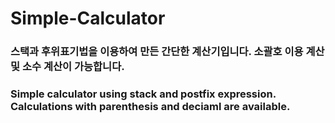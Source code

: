 # Simple-Calculator

### 스택과 후위표기법을 이용하여 만든 간단한 계산기입니다. 소괄호 이용 계산 및 소수 계산이 가능합니다.
### Simple calculator using stack and postfix expression. Calculations with parenthesis and deciaml are available.

